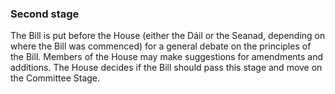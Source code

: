 ###  Second stage

The Bill is put before the House (either the Dáil or the Seanad, depending on
where the Bill was commenced) for a general debate on the principles of the
Bill. Members of the House may make suggestions for amendments and additions.
The House decides if the Bill should pass this stage and move on the Committee
Stage.
